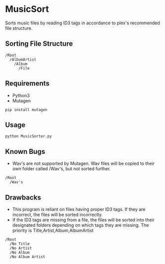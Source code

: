 # MusicSort
Sorts music files by reading ID3 tags in accordance to plex's recommended file structure.


## Sorting File Structure
```
/Root
  /AlbumArtist
    /Album
      /File
```
   

## Requirements
* Python3
* Mutagen

```pip install mutagen```

## Usage

```python MusicSorter.py```

## Known Bugs
* Wav's are not supported by Mutagen. Wav files will be copied to their own folder called /Wav's, but not sorted further.

```
/Root
  /Wav's
```

## Drawbacks
* This program is reliant on files having proper ID3 tags. If they are incorrect, the files will be sorted incorrectly.
* If the ID3 tags are missing from a file, the files will be sorted into their designated folders depending on which tags they are missing. The priority is Title,Artist,Album,AlbumArtist

```
/Root
  /No Title
  /No Artist
  /No Album
  /No Album Artist
```


